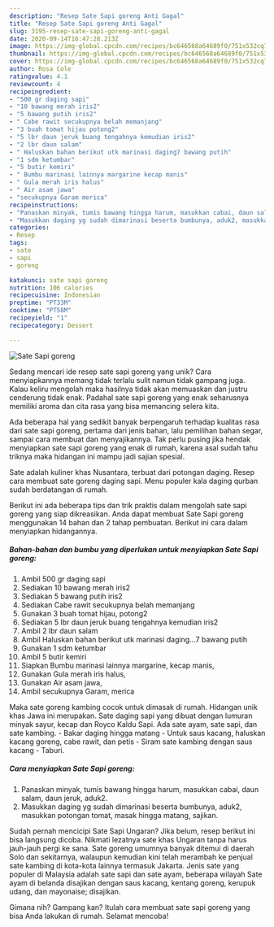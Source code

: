 ```yaml
---
description: "Resep Sate Sapi goreng Anti Gagal"
title: "Resep Sate Sapi goreng Anti Gagal"
slug: 3195-resep-sate-sapi-goreng-anti-gagal
date: 2020-09-14T16:47:28.213Z
image: https://img-global.cpcdn.com/recipes/bc646568a64689f0/751x532cq70/sate-sapi-goreng-foto-resep-utama.jpg
thumbnail: https://img-global.cpcdn.com/recipes/bc646568a64689f0/751x532cq70/sate-sapi-goreng-foto-resep-utama.jpg
cover: https://img-global.cpcdn.com/recipes/bc646568a64689f0/751x532cq70/sate-sapi-goreng-foto-resep-utama.jpg
author: Rosa Cole
ratingvalue: 4.1
reviewcount: 4
recipeingredient:
- "500 gr daging sapi"
- "10 bawang merah iris2"
- "5 bawang putih iris2"
- " Cabe rawit secukupnya belah memanjang"
- "3 buah tomat hijau potong2"
- "5 lbr daun jeruk buang tengahnya kemudian iris2"
- "2 lbr daun salam"
- " Haluskan bahan berikut utk marinasi daging7 bawang putih"
- "1 sdm ketumbar"
- "5 butir kemiri"
- " Bumbu marinasi lainnya margarine kecap manis"
- " Gula merah iris halus"
- " Air asam jawa"
- "secukupnya Garam merica"
recipeinstructions:
- "Panaskan minyak, tumis bawang hingga harum, masukkan cabai, daun salam, daun jeruk, aduk2."
- "Masukkan daging yg sudah dimarinasi beserta bumbunya, aduk2, masukkan potongan tomat, masak hingga matang, sajikan."
categories:
- Resep
tags:
- sate
- sapi
- goreng

katakunci: sate sapi goreng 
nutrition: 106 calories
recipecuisine: Indonesian
preptime: "PT33M"
cooktime: "PT58M"
recipeyield: "1"
recipecategory: Dessert

---
```



![Sate Sapi goreng](https://img-global.cpcdn.com/recipes/bc646568a64689f0/751x532cq70/sate-sapi-goreng-foto-resep-utama.jpg)

Sedang mencari ide resep sate sapi goreng yang unik? Cara menyiapkannya memang tidak terlalu sulit namun tidak gampang juga. Kalau keliru mengolah maka hasilnya tidak akan memuaskan dan justru cenderung tidak enak. Padahal sate sapi goreng yang enak seharusnya memiliki aroma dan cita rasa yang bisa memancing selera kita.

Ada beberapa hal yang sedikit banyak berpengaruh terhadap kualitas rasa dari sate sapi goreng, pertama dari jenis bahan, lalu pemilihan bahan segar, sampai cara membuat dan menyajikannya. Tak perlu pusing jika hendak menyiapkan sate sapi goreng yang enak di rumah, karena asal sudah tahu triknya maka hidangan ini mampu jadi sajian spesial.

Sate adalah kuliner khas Nusantara, terbuat dari potongan daging. Resep cara membuat sate goreng daging sapi. Menu populer kala daging qurban sudah berdatangan di rumah.


Berikut ini ada beberapa tips dan trik praktis dalam mengolah sate sapi goreng yang siap dikreasikan. Anda dapat membuat Sate Sapi goreng menggunakan 14 bahan dan 2 tahap pembuatan. Berikut ini cara dalam menyiapkan hidangannya.

<!--inarticleads1-->

##### Bahan-bahan dan bumbu yang diperlukan untuk menyiapkan Sate Sapi goreng:

1. Ambil 500 gr daging sapi
1. Sediakan 10 bawang merah iris2
1. Sediakan 5 bawang putih iris2
1. Sediakan  Cabe rawit secukupnya belah memanjang
1. Gunakan 3 buah tomat hijau, potong2
1. Sediakan 5 lbr daun jeruk buang tengahnya kemudian iris2
1. Ambil 2 lbr daun salam
1. Ambil  Haluskan bahan berikut utk marinasi daging...7 bawang putih
1. Gunakan 1 sdm ketumbar
1. Ambil 5 butir kemiri
1. Siapkan  Bumbu marinasi lainnya margarine, kecap manis,
1. Gunakan  Gula merah iris halus,
1. Gunakan  Air asam jawa,
1. Ambil secukupnya Garam, merica


Maka sate goreng kambing cocok untuk dimasak di rumah. Hidangan unik khas Jawa ini merupakan. Sate daging sapi yang dibuat dengan lumuran minyak sayur, kecap dan Royco Kaldu Sapi. Ada sate ayam, sate sapi, dan sate kambing. - Bakar daging hingga matang - Untuk saus kacang, haluskan kacang goreng, cabe rawit, dan petis - Siram sate kambing dengan saus kacang - Taburi. 

<!--inarticleads2-->

##### Cara menyiapkan Sate Sapi goreng:

1. Panaskan minyak, tumis bawang hingga harum, masukkan cabai, daun salam, daun jeruk, aduk2.
1. Masukkan daging yg sudah dimarinasi beserta bumbunya, aduk2, masukkan potongan tomat, masak hingga matang, sajikan.


Sudah pernah mencicipi Sate Sapi Ungaran? Jika belum, resep berikut ini bisa langsung dicoba. Nikmati lezatnya sate khas Ungaran tanpa harus jauh-jauh pergi ke sana. Sate goreng umumnya banyak ditemui di daerah Solo dan sekitarnya, walaupun kemudian kini telah merambah ke penjual sate kambing di kota-kota lainnya termasuk Jakarta. Jenis sate yang populer di Malaysia adalah sate sapi dan sate ayam, beberapa wilayah Sate ayam di belanda disajikan dengan saus kacang, kentang goreng, kerupuk udang, dan mayonaise; disajikan. 

Gimana nih? Gampang kan? Itulah cara membuat sate sapi goreng yang bisa Anda lakukan di rumah. Selamat mencoba!
